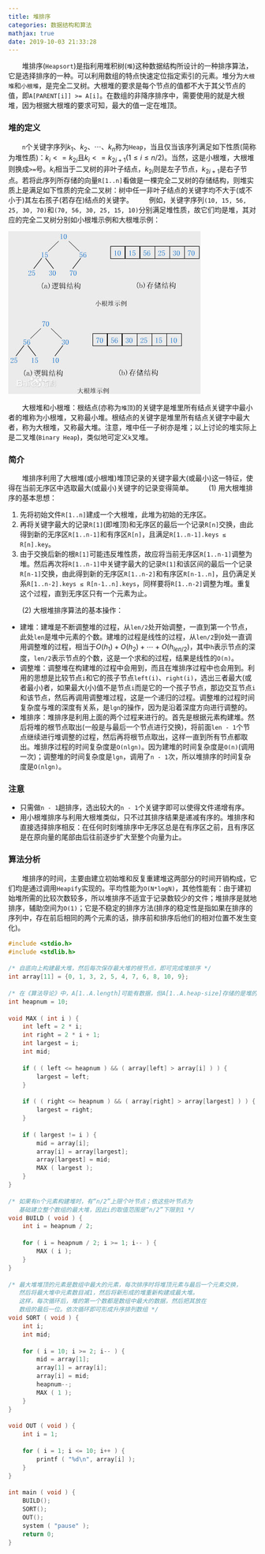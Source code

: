 ```yaml
---
title: 堆排序
categories: 数据结构和算法
mathjax: true
date: 2019-10-03 21:33:28
---
```

&emsp;&emsp;堆排序(`Heapsort`)是指利用堆积树(`堆`)这种数据结构所设计的一种排序算法，它是选择排序的一种。可以利用数组的特点快速定位指定索引的元素。堆分为`大根堆`和`小根堆`，是完全二叉树。大根堆的要求是每个节点的值都不大于其父节点的值，即`A[PARENT[i]] >= A[i]`。在数组的非降序排序中，需要使用的就是大根堆，因为根据大根堆的要求可知，最大的值一定在堆顶。<!--more-->

### 堆的定义

&emsp;&emsp;`n`个关键字序列$k_1$、$k_2$、$\cdots$、$k_n$称为`Heap`，当且仅当该序列满足如下性质(简称为堆性质)：$k_i <= k_{2i}$且$k_i <= k_{2i + 1}$($1 ≤ i ≤ n/2$)。当然，这是小根堆，大根堆则换成`>=`号。$k_i$相当于二叉树的非叶子结点，$k_{2i}$则是左子节点，$k_{2i + 1}$是右子节点。若将此序列所存储的向量`R[1..n]`看做是一棵完全二叉树的存储结构，则堆实质上是满足如下性质的完全二叉树：树中任一非叶子结点的关键字均不大于(或不小于)其左右孩子(若存在)结点的关键字。
&emsp;&emsp;例如，关键字序列`(10, 15, 56, 25, 30, 70)`和`(70, 56, 30, 25, 15, 10)`分别满足堆性质，故它们均是堆，其对应的完全二叉树分别如小根堆示例和大根堆示例：

<img src="./堆排序/1.png">

&emsp;&emsp;大根堆和小根堆：根结点(亦称为`堆顶`)的关键字是堆里所有结点关键字中最小者的堆称为小根堆，又称最小堆。根结点的关键字是堆里所有结点关键字中最大者，称为大根堆，又称最大堆。注意，堆中任一子树亦是堆；以上讨论的堆实际上是二叉堆(`Binary Heap`)，类似地可定义`k`叉堆。

### 简介

&emsp;&emsp;堆排序利用了大根堆(或小根堆)堆顶记录的关键字最大(或最小)这一特征，使得在当前无序区中选取最大(或最小)关键字的记录变得简单。
&emsp;&emsp;(1) 用大根堆排序的基本思想：

1. 先将初始文件`R[1..n]`建成一个大根堆，此堆为初始的无序区。
2. 再将关键字最大的记录`R[1]`(即堆顶)和无序区的最后一个记录`R[n]`交换，由此得到新的无序区`R[1..n-1]`和有序区`R[n]`，且满足`R[1..n-1].keys ≤ R[n].key`。
3. 由于交换后新的根`R[1]`可能违反堆性质，故应将当前无序区`R[1..n-1]`调整为堆。然后再次将`R[1..n-1]`中关键字最大的记录`R[1]`和该区间的最后一个记录`R[n-1]`交换，由此得到新的无序区`R[1..n-2]`和有序区`R[n-1..n]`，且仍满足关系`R[1..n-2].keys ≤ R[n-1..n].keys`，同样要将`R[1..n-2]`调整为堆。重复这个过程，直到无序区只有一个元素为止。

&emsp;&emsp;(2) 大根堆排序算法的基本操作：

- 建堆：建堆是不断调整堆的过程，从`len/2`处开始调整，一直到第一个节点，此处`len`是堆中元素的个数。建堆的过程是线性的过程，从`len/2`到`0`处一直调用调整堆的过程，相当于$O(h_1) + O(h_2) + \cdots + O(h_{len/2})$，其中`h`表示节点的深度，`len/2`表示节点的个数，这是一个求和的过程，结果是线性的`O(n)`。
- 调整堆：调整堆在构建堆的过程中会用到，而且在堆排序过程中也会用到。利用的思想是比较节点`i`和它的孩子节点`left(i)`、`right(i)`，选出三者最大(或者最小)者，如果最大(小)值不是节点`i`而是它的一个孩子节点，那边交互节点`i`和该节点，然后再调用调整堆过程，这是一个递归的过程。调整堆的过程时间复杂度与堆的深度有关系，是`lgn`的操作，因为是沿着深度方向进行调整的。
- 堆排序：堆排序是利用上面的两个过程来进行的。首先是根据元素构建堆。然后将堆的根节点取出(一般是与最后一个节点进行交换)，将前面`len - 1`个节点继续进行堆调整的过程，然后再将根节点取出，这样一直到所有节点都取出。堆排序过程的时间复杂度是`O(nlgn)`。因为建堆的时间复杂度是`O(n)`(调用一次)；调整堆的时间复杂度是`lgn`，调用了`n - 1`次，所以堆排序的时间复杂度是`O(nlgn)`。

### 注意

- 只需做`n - 1`趟排序，选出较大的`n - 1`个关键字即可以使得文件递增有序。
- 用小根堆排序与利用大根堆类似，只不过其排序结果是递减有序的。堆排序和直接选择排序相反：在任何时刻堆排序中无序区总是在有序区之前，且有序区是在原向量的尾部由后往前逐步扩大至整个向量为止。

### 算法分析

&emsp;&emsp;堆排序的时间，主要由建立初始堆和反复重建堆这两部分的时间开销构成，它们均是通过调用`Heapify`实现的。平均性能为`O(N*logN)`，其他性能有：由于建初始堆所需的比较次数较多，所以堆排序不适宜于记录数较少的文件；堆排序是就地排序，辅助空间为`O(1)`；它是不稳定的排序方法(排序的稳定性是指如果在排序的序列中，存在前后相同的两个元素的话，排序前和排序后他们的相对位置不发生变化)。

``` cpp
#include <stdio.h>
#include <stdlib.h>

/* 自底向上构建最大堆，然后每次保存最大堆的根节点，即可完成堆排序 */
int array[11] = {0, 1, 3, 2, 5, 4, 7, 6, 8, 10, 9};

/* 在《算法导论》中，A[1..A.length]可能有数据，但A[1..A.heap-size]存储的是堆的有效数据 */
int heapnum = 10;

void MAX ( int i ) {
    int left = 2 * i;
    int right = 2 * i + 1;
    int largest = i;
    int mid;

    if ( ( left <= heapnum ) && ( array[left] > array[i] ) ) {
        largest = left;
    }

    if ( ( right <= heapnum ) && ( array[right] > array[largest] ) ) {
        largest = right;
    }

    if ( largest != i ) {
        mid = array[i];
        array[i] = array[largest];
        array[largest] = mid;
        MAX ( largest );
    }
}

/* 如果有n个元素构建堆时，有“n/2”上限个叶节点；依这些叶节点为
   基础建立整个数组的最大堆，因此i的取值范围是“n/2”下限到1 */
void BUILD ( void ) {
    int i = heapnum / 2;

    for ( i = heapnum / 2; i >= 1; i-- ) {
        MAX ( i );
    }
}

/* 最大堆堆顶的元素是数组中最大的元素，每次排序时将堆顶元素与最后一个元素交换，
   然后将最大堆中元素数目减1，然后将新形成的堆重新构建成最大堆。
   这样，每次循环后，堆的第一个数都是数组中最大的数据，然后把其放在
   数组的最后一位。依次循环即可形成升序排列数组 */
void SORT ( void ) {
    int i;
    int mid;

    for ( i = 10; i >= 2; i-- ) {
        mid = array[1];
        array[1] = array[i];
        array[i] = mid;
        heapnum--;
        MAX ( 1 );
    }
}

void OUT ( void ) {
    int i = 1;

    for ( i = 1; i <= 10; i++ ) {
        printf ( "%d\n", array[i] );
    }
}

int main ( void ) {
    BUILD();
    SORT();
    OUT();
    system ( "pause" );
    return 0;
}
```